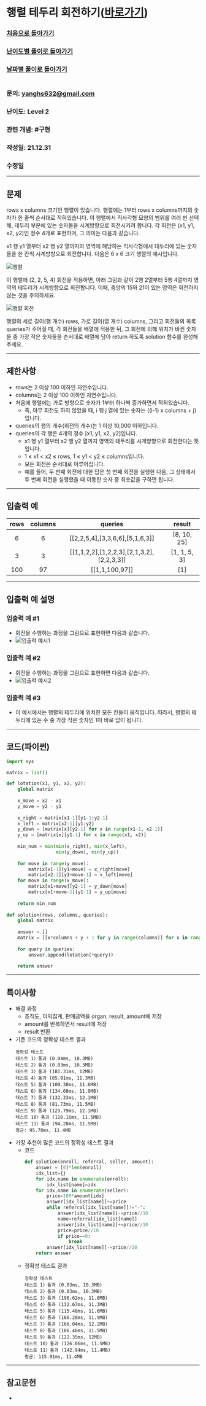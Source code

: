# 행렬 테두리 회전하기([바로가기](https://programmers.co.kr/learn/courses/30/lessons/77485))

### [처음으로 돌아가기](/README.md)
### [난이도별 풀이로 돌아가기](README.md)
### [날짜별 풀이로 돌아가기](/Sort%20by%20date.md)
#
### 문의: yanghs632@gmail.com
### 난이도: Level 2
### 관련 개념: #구현
### 작성일: 21.12.31
### 수정일

---
## 문제
rows x columns 크기인 행렬이 있습니다. 행렬에는 1부터 rows x columns까지의 숫자가 한 줄씩 순서대로 적혀있습니다. 이 행렬에서 직사각형 모양의 범위를 여러 번 선택해, 테두리 부분에 있는 숫자들을 시계방향으로 회전시키려 합니다. 각 회전은 (x1, y1, x2, y2)인 정수 4개로 표현하며, 그 의미는 다음과 같습니다.

x1 행 y1 열부터 x2 행 y2 열까지의 영역에 해당하는 직사각형에서 테두리에 있는 숫자들을 한 칸씩 시계방향으로 회전합니다.
다음은 6 x 6 크기 행렬의 예시입니다.

![행렬](../../public/img/programmers/행렬%20테두리%20회전하기_problem_1.png "행렬")

이 행렬에 (2, 2, 5, 4) 회전을 적용하면, 아래 그림과 같이 2행 2열부터 5행 4열까지 영역의 테두리가 시계방향으로 회전합니다. 이때, 중앙의 15와 21이 있는 영역은 회전하지 않는 것을 주의하세요.

![행렬 회전](../../public/img/programmers/행렬%20테두리%20회전하기_problem_2.png "행렬 회전")

행렬의 세로 길이(행 개수) rows, 가로 길이(열 개수) columns, 그리고 회전들의 목록 queries가 주어질 때, 각 회전들을 배열에 적용한 뒤, 그 회전에 의해 위치가 바뀐 숫자들 중 가장 작은 숫자들을 순서대로 배열에 담아 return 하도록 solution 함수를 완성해주세요.

---
## 제한사항
- rows는 2 이상 100 이하인 자연수입니다.
- columns는 2 이상 100 이하인 자연수입니다.
- 처음에 행렬에는 가로 방향으로 숫자가 1부터 하나씩 증가하면서 적혀있습니다.
  - 즉, 아무 회전도 하지 않았을 때, i 행 j 열에 있는 숫자는 ((i-1) x columns + j)입니다.
- queries의 행의 개수(회전의 개수)는 1 이상 10,000 이하입니다.
- queries의 각 행은 4개의 정수 [x1, y1, x2, y2]입니다.
  - x1 행 y1 열부터 x2 행 y2 열까지 영역의 테두리를 시계방향으로 회전한다는 뜻입니다.
  - 1 ≤ x1 < x2 ≤ rows, 1 ≤ y1 < y2 ≤ columns입니다.
  - 모든 회전은 순서대로 이루어집니다.
  - 예를 들어, 두 번째 회전에 대한 답은 첫 번째 회전을 실행한 다음, 그 상태에서 두 번째 회전을 실행했을 때 이동한 숫자 중 최솟값을 구하면 됩니다.

---
## 입출력 예

rows|columns|queries|result
:---:|:---:|:---:|:---:
6|6|[[2,2,5,4],[3,3,6,6],[5,1,6,3]]|[8, 10, 25]
3|3|[[1,1,2,2],[1,2,2,3],[2,1,3,2],[2,2,3,3]]|[1, 1, 5, 3]
100|97|[[1,1,100,97]]|[1]
---
## 입출력 예 설명
### 입출력 예 #1
- 회전을 수행하는 과정을 그림으로 표현하면 다음과 같습니다.
- ![입출력 예시1](../../public/img/programmers/행렬%20테두리%20회전하기_example_1.png)


### 입출력 예 #2
- 회전을 수행하는 과정을 그림으로 표현하면 다음과 같습니다.
- ![입출력 예시2](../../public/img/programmers/행렬%20테두리%20회전하기_example_2.png)

### 입출력 예 #3
- 이 예시에서는 행렬의 테두리에 위치한 모든 칸들이 움직입니다. 따라서, 행렬의 테두리에 있는 수 중 가장 작은 숫자인 1이 바로 답이 됩니다.

---
## 코드(파이썬)
```python
import sys

matrix = list()

def lotation(x1, y1, x2, y2):
    global matrix
    
    x_move = x2 - x1
    y_move = y2 - y1
    
    x_right = matrix[x1-1][y1-1:y2-1]
    x_left = matrix[x2-1][y1:y2]
    y_down = [matrix[x][y2-1] for x in range(x1-1, x2-1)]
    y_up = [matrix[x][y1-1] for x in range(x1, x2)]
    
    min_num = min(min(x_right), min(x_left),
                  min(y_down), min(y_up))
    
    for move in range(y_move):
        matrix[x1-1][y1+move] = x_right[move]
        matrix[x2-1][y1+move-1] = x_left[move]
    for move in range(x_move):
        matrix[x1+move][y2-1] = y_down[move]
        matrix[x1+move-1][y1-1] = y_up[move]
    
    return min_num
    
def solution(rows, columns, queries):
    global matrix
    
    answer = []
    matrix = [[x*columns + y + 1 for y in range(columns)] for x in range(rows)]
    
    for query in queries:
        answer.append(lotation(*query))
    
    return answer
```

---
## 특이사항
- 해결 과정
  - 조직도, 이익집계, 판매금액을 organ, result, amount에 저장
  - amount를 반복하면서 result에 저장
  - result 반환
- 기존 코드의 정확성 테스트 결과
  ```
  정확성 테스트
  테스트 1〉통과 (0.04ms, 10.3MB)
  테스트 2〉통과 (0.03ms, 10.3MB)
  테스트 3〉통과 (181.31ms, 12MB)
  테스트 4〉통과 (85.91ms, 11.3MB)
  테스트 5〉통과 (109.30ms, 11.6MB)
  테스트 6〉통과 (134.68ms, 11.9MB)
  테스트 7〉통과 (132.33ms, 12.1MB)
  테스트 8〉통과 (81.73ms, 11.5MB)
  테스트 9〉통과 (123.79ms, 12.1MB)
  테스트 10〉통과 (110.16ms, 11.5MB)
  테스트 11〉통과 (94.28ms, 11.5MB)
  평균: 95.78ms, 11.4MB
  ```
- 가장 추천이 많은 코드의 정확성 테스트 결과
  - 코드
    ```python
    def solution(enroll, referral, seller, amount):
        answer = [0]*len(enroll)
        idx_list={}
        for idx,name in enumerate(enroll):
            idx_list[name]=idx
        for idx,name in enumerate(seller):
            price=100*amount[idx]
            answer[idx_list[name]]+=price
            while referral[idx_list[name]]!="-":
                answer[idx_list[name]]-=price//10
                name=referral[idx_list[name]]
                answer[idx_list[name]]+=price//10
                price=price//10
                if price==0:
                    break
            answer[idx_list[name]]-=price//10
        return answer
    ```
  - 정확성 테스트 결과
    ```
    정확성 테스트
    테스트 1〉통과 (0.03ms, 10.3MB)
    테스트 2〉통과 (0.03ms, 10.3MB)
    테스트 3〉통과 (196.62ms, 11.8MB)
    테스트 4〉통과 (132.67ms, 11.3MB)
    테스트 5〉통과 (115.48ms, 11.6MB)
    테스트 6〉통과 (166.28ms, 11.9MB)
    테스트 7〉통과 (166.04ms, 12.2MB)
    테스트 8〉통과 (106.46ms, 11.5MB)
    테스트 9〉통과 (122.35ms, 12MB)
    테스트 10〉통과 (126.06ms, 11.5MB)
    테스트 11〉통과 (142.94ms, 11.4MB)
    평균: 115.91ms, 11.4MB
    ```



---
## 참고문헌
- 

